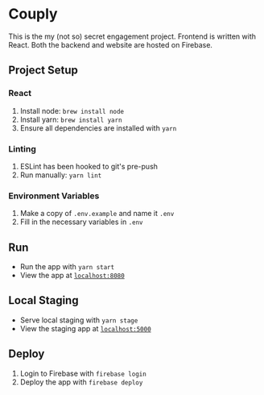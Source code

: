 # Couply

This is the my (not so) secret engagement project. Frontend is written with React. Both the backend and website are hosted on Firebase.

## Project Setup

### React
1. Install node: `brew install node`
1. Install yarn: `brew install yarn`
1. Ensure all dependencies are installed with `yarn`

### Linting
1. ESLint has been hooked to git's pre-push
1. Run manually: `yarn lint`

### Environment Variables
1. Make a copy of `.env.example` and name it `.env`
1. Fill in the necessary variables in `.env`

## Run
- Run the app with `yarn start`
- View the app at [`localhost:8080`](http://localhost:8080)

## Local Staging
- Serve local staging with `yarn stage`
- View the staging app at [`localhost:5000`](http://localhost:5000)

## Deploy
1. Login to Firebase with `firebase login`
1. Deploy the app with `firebase deploy`
